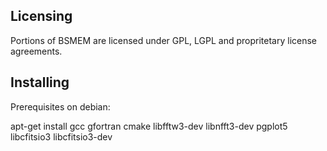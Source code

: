 

## Licensing

Portions of BSMEM are licensed under GPL, LGPL and propritetary license
agreements.

## Installing

Prerequisites on debian:

apt-get install gcc gfortran cmake libfftw3-dev libnfft3-dev pgplot5 libcfitsio3 libcfitsio3-dev
